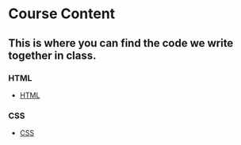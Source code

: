# Course Content

## This is where you can find the code we write together in class.

### HTML
- [HTML](/HTML/)

### CSS
- [CSS](/CSS/)